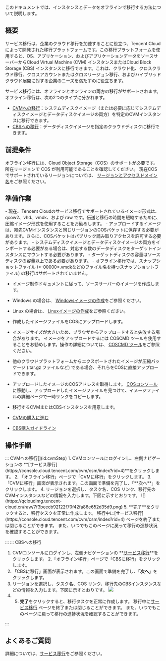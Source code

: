 このドキュメントでは、インスタンスとデータをオフラインで移行する方法について説明します。

## 概要

サービス移行は、企業のクラウド移行を加速することに役立つ、Tencent Cloud によって開発された移行プラットフォームです。この移行プラットフォームを使用すると、OS、アプリケーション、およびアプリケーションデータをソースサーバーからCloud Virtual Machine (CVM) インスタンスまたはCloud Block Storage (CBS) インスタンスに移行できます。これは、クラウド化、クロスクラウド移行、クロスアカウントまたはクロスリージョン移行、およびハイブリッドクラウド展開に対する企業のニーズを満たすのに役立ちます。

サービス移行には、オフラインとオンラインの両方の移行がサポートされます。 オフライン移行は、次の2つのタイプに分かれます。
- [CVMへの移行](#cvmStep)：システムディスクイメージ（または必要に応じてシステムディスクイメージとデータディスクイメージの両方）を特定のCVMインスタンスに移行できます。
- [CBSへの移行](#csmStep)：データディスクイメージを指定のクラウドディスクに移行できます。

## 前提条件

 オフライン移行には、Cloud Object Storage（COS）のサポートが必要です。所在リージョンで COS が利用可能であることを確認してください。
現在COSでサポートされているリージョンについては、 [リージョンとアクセスドメイン名](https://intl.cloud.tencent.com/document/product/436/6224)をご参照ください。

## 準備作業


<dx-alert infotype="notice" title="">
- 現在、Tencent Cloudのサービス移行でサポートされているイメージ形式は、qcow2、vhd、vmdk、および raw です。伝送と移行の時間を短縮するために、圧縮イメージ形式を使用することをお勧めします。
- アップロードするイメージは、宛先CVMインスタンスと同じリージョンのCOSバケットに保存する必要があります。さらに、COSバケットはパブリック読み取りアクセスを許可する必要があります。
- システムディスクイメージとデータディスクイメージの両方をインポートする必要がある場合は、対応する数のデータディスクをターゲットインスタンスにマウントする必要があります。
- ターゲットディスクの容量はソースディスクの容量以上である必要があります。
- オフライン移行では、スナップショットファイル (*-00000*.vmdkなどのファイル名を持つスナップショットファイル) の移行はサポートされていません。
</dx-alert>



- イメージ制作ドキュメントに従って、ソースサーバーのイメージを作成します。
 - Windows の場合は、 [Windowsイメージの作成](https://intl.cloud.tencent.com/document/product/213/17815)をご参照ください。
 - Linux の場合は、 [Linuxイメージの作成](https://intl.cloud.tencent.com/document/product/213/17814)をご参照ください。
- 作成したイメージファイルをCOSにアップロードします。

 - イメージサイズが大きいため、ブラウザからアップロードすると失敗する場合があります。 イメージをアップロードするには COSCMD ツールを使用することをお勧めします。操作の詳細については、 [COSCMD ツール](https://intl.cloud.tencent.com/document/product/436/10976)をご参照ください。
 - 他のクラウドプラットフォームからエクスポートされたイメージが圧縮パッケージ (.tar.gz ファイルなど) である場合、それらをCOSに直接アップロードできます。
- アップロードしたイメージのCOSアドレスを取得します。
[COSコンソール](https://console.cloud.tencent.com/cos5/bucket) に移動し、アップロードしたイメージファイルを見つけて、イメージファイルの詳細ページで一時リンクをコピーします。
- 移行するCVMまたはCBSインスタンスを用意します。
 - [CVMの購入に進む](https://buy.intl.cloud.tencent.com/cvm?tab=custom&step=1&devPayMode=spotpaid&regionId=8&templateCreateMode=createLt)
 - [CBS購入ガイドライン](https://intl.cloud.tencent.com/document/product/362/32414)


## 操作手順
<dx-tabs>
::: CVMへの移行[](id:cvmStep)
1. CVMコンソールにログインし、左側ナビゲーションの **[サービス移行](https://console.cloud.tencent.com/cvm/csm/index?rid=4)**をクリックします。
2. 「オフライン移行」ページで「CVMに移行」をクリックします。
3. 「CVMに移行」画面が表示されます。この画面で準備を完了し、「**次へ**」をクリックします。
4. リージョンを選択し、タスク名、COS リンク、移行先のCVMインスタンスなどの情報を入力します。下図に示すとおりです。
![](https://qcloudimg.tencent-cloud.cn/raw/7f3beecb92122f70f42fa86e652d35d9.png)
5. **完了**をクリックすると、移行タスクを正常に作成します。
移行中に[サービス移行](https://console.cloud.tencent.com/cvm/csm/index?rid=4) ページを終了または閉じることができます。 また、いつでもこのページに戻って移行の進捗状況を確認することができます。



:::
::: CBSへの移行[](id:csmStep)
1. CVMコンソールにログインし、左側ナビゲーションの **[サービス移行](https://console.cloud.tencent.com/cvm/csm/index?rid=4)**をクリックします。
2.「オフライン移行」ページで「CBSに移行」をクリックします。
3. 「CBSに移行」画面が表示されます。この画面で準備を完了し、「**次へ**」をクリックします。
4. リージョンを選択し、タスク名、COS リンク、移行先のCBSインスタンスなどの情報を入力します。下図に示すとおりです。
![](https://qcloudimg.tencent-cloud.cn/raw/7bf477c4a8811b1fe1395fa018762c25.png)
5. 5. **完了**をクリックすると、移行タスクを正常に作成します。
移行中に[サービス移行](https://console.cloud.tencent.com/cvm/csm/index?rid=4) ページを終了または閉じることができます。 また、いつでもこのページに戻って移行の進捗状況を確認することができます。



:::
</dx-tabs>

## よくあるご質問
詳細については、[サービス移行](https://intl.cloud.tencent.com/document/product/213/32395)をご参照ください。